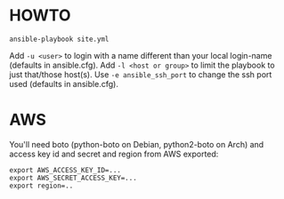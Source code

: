 HOWTO
=====

    ansible-playbook site.yml

Add `-u <user>` to login with a name different than your local login-name (defaults in ansible.cfg).
Add `-l <host or group>` to limit the playbook to just that/those host(s).
Use `-e ansible_ssh_port` to change the ssh port used (defaults in ansible.cfg).

AWS
===

You'll need boto (python-boto on Debian, python2-boto on Arch) and access key id and secret and region from AWS exported:

    export AWS_ACCESS_KEY_ID=...
    export AWS_SECRET_ACCESS_KEY=...
    export region=..
